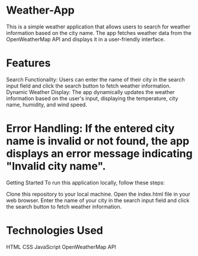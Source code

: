 # Weather-App
This is a simple weather application that allows users to search for weather information based on the city name. The app fetches weather data from the OpenWeatherMap API and displays it in a user-friendly interface.

# Features
Search Functionality: Users can enter the name of their city in the search input field and click the search button to fetch weather information.
Dynamic Weather Display: The app dynamically updates the weather information based on the user's input, displaying the temperature, city name, humidity, and wind speed.
# Error Handling: If the entered city name is invalid or not found, the app displays an error message indicating "Invalid city name".
Getting Started
To run this application locally, follow these steps:

Clone this repository to your local machine.
Open the index.html file in your web browser.
Enter the name of your city in the search input field and click the search button to fetch weather information.
# Technologies Used
HTML
CSS
JavaScript
OpenWeatherMap API
